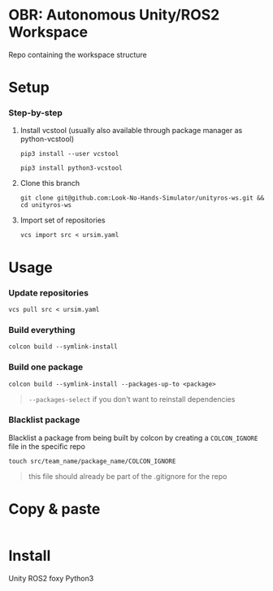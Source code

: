 # OBR: Autonomous Unity/ROS2 Workspace

Repo containing the workspace structure


# Setup

### Step-by-step

1. Install vcstool (usually also available through package manager as python-vcstool)
    ```
    pip3 install --user vcstool
    ```
    ```
    pip3 install python3-vcstool
    ```
2. Clone this branch
    ```
    git clone git@github.com:Look-No-Hands-Simulator/unityros-ws.git && cd unityros-ws
    ```
4. Import set of repositories
    ```
    vcs import src < ursim.yaml
    ```

# Usage

### Update repositories
```
vcs pull src < ursim.yaml
```

### Build everything
```
colcon build --symlink-install
```

### Build one package
```
colcon build --symlink-install --packages-up-to <package>
```
> `--packages-select` if you don't want to reinstall dependencies

### Blacklist package
Blacklist a package from being built by colcon by creating a `COLCON_IGNORE` file in the specific repo
```
touch src/team_name/package_name/COLCON_IGNORE
```
> this file should already be part of the .gitignore for the repo

# Copy & paste
~~~

~~~

# Install
Unity
ROS2 foxy
Python3

